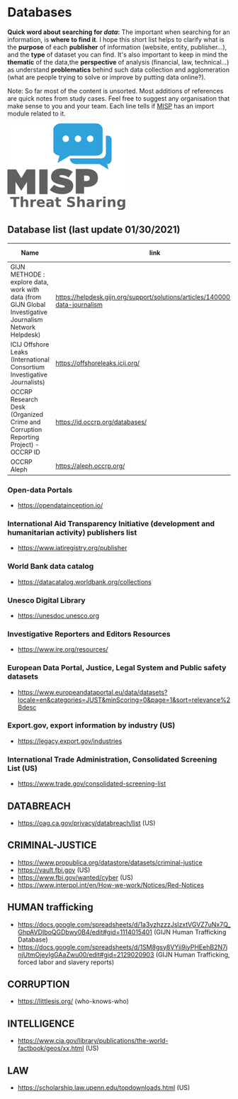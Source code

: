 
# Databases

**Quick word about searching for *data*:**
The important when searching for an information, is **where to find it**. 
I hope this short list helps to clarify what is the **purpose** of each **publisher** of information (website, entity, publisher...), and the **type** of dataset you can find. It's also important to keep in mind the **thematic** of the data,the **perspective** of analysis (financial, law, technical...) as understand **problematics** behind such data collection and agglomeration (what are people trying to solve or improve by putting data online?).


Note: So far most of the content is unsorted. Most additions of references are quick notes from study cases. Feel free to suggest any organisation that make sense to you and your team. 
Each line tells if [MISP](https://github.com/MISP/MISP) has an import module related to it. 

![misp logo](https://raw.githubusercontent.com/C00kie-/ORCRI/master/sources/image/misp-logo.png)

## Database list (last update 01/30/2021)
 
|Name|link|last-view|label|MISP module|
|-|-|-|-|-|
|GIJN METHODE : explore data, work with data (from GIJN Global Investigative Journalism Network Helpdesk)|https://helpdesk.gijn.org/support/solutions/articles/14000036505-data-journalism |01/30/2021|journalism||
|ICIJ Offshore Leaks (International Consortium Investigative Journalists) |https://offshoreleaks.icij.org/  |01/30/2021|leak||
|OCCRP Research Desk (Organized Crime and Corruption Reporting Project) - OCCRP ID| https://id.occrp.org/databases/ |01/30/2012|||
|OCCRP Aleph | https://aleph.occrp.org/ |01/30/2021 |||

### Open-data Portals
- https://opendatainception.io/

### International Aid Transparency Initiative (development and humanitarian activity) publishers list
- https://www.iatiregistry.org/publisher

### World Bank data catalog
- https://datacatalog.worldbank.org/collections

### Unesco Digital Library
- https://unesdoc.unesco.org

### Investigative Reporters and Editors Resources
- https://www.ire.org/resources/

### European Data Portal, Justice, Legal System and Public safety datasets
- https://www.europeandataportal.eu/data/datasets?locale=en&categories=JUST&minScoring=0&page=1&sort=relevance%2Bdesc

### Export.gov, export information by industry (US)
- https://legacy.export.gov/industries

### International Trade Administration, Consolidated Screening List (US)
- https://www.trade.gov/consolidated-screening-list


## DATABREACH
- https://oag.ca.gov/privacy/databreach/list (US)

## CRIMINAL-JUSTICE
- https://www.propublica.org/datastore/datasets/criminal-justice
- https://vault.fbi.gov (US)
- https://www.fbi.gov/wanted/cyber (US)
- https://www.interpol.int/en/How-we-work/Notices/Red-Notices 

## HUMAN trafficking

- https://docs.google.com/spreadsheets/d/1a3yzhzzzJslzxtVGVZ7uNx7Q_GhpAVDIboQGDbwy0B4/edit#gid=1114015401 (GIJN Human Trafficking Database)
- https://docs.google.com/spreadsheets/d/1SM8gsy8VYii9iyPHEehB2N7jnjUtmOjeyIgGAaZwu00/edit#gid=2129020903 (GIJN Human Trafficking, forced labor and slavery reports)


## CORRUPTION
- https://littlesis.org/ (who-knows-who)

## INTELLIGENCE 

- https://www.cia.gov/library/publications/the-world-factbook/geos/xx.html (US)

## LAW 
- https://scholarship.law.upenn.edu/topdownloads.html (US)


